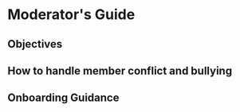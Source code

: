 # Moderator's Guide

## Objectives

## How to handle member conflict and bullying

## Onboarding Guidance
